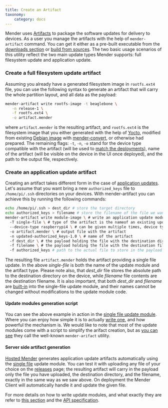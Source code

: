 ```yaml
---
title: Create an Artifact
taxonomy:
    category: docs
---
```


Mender uses [Artifacts](../../02.Overview/02.Artifact/docs.md) to package the
software updates for delivery to devices. As a user you manage the artifacts
with the help of `mender-artifact` command. You can get it either as a pre-built
executable from the [downloads section](../../08.Downloads)
or [build from sources](04.Artifacts/25.Modifying-a-Mender-Artifact/docs.md#compiling-mender-artifact).
The two basic usage scenarios of this utility reflect the two main update types
Mender supports: full filesystem update and application update. 

### Create a full filesystem update artifact

Assuming you already have a generated filesystem image in `rootfs.ext4` file,
you can use the following syntax to generate an artifact that will carry the whole
partition layout, and all data as the payload:

```bash
mender-artifact write rootfs-image -t beaglebone \
   -n release-1 \
   -f rootfs.ext4 \
   -o artifact.mender
```

where `artifact.mender` is the resulting artifact, and `rootfs.ext4`
is the filesystem image that you either generated with the help
of [Yocto](../../03.Devices/02.Yocto-project/docs.md), modified from existing
[Debian image](../../03.Devices/03.Debian-family/docs.md) with [mender-convert](https://github.com/mendersoftware/mender-convert),
or otherwise had prepared. The remaining flags: `-t`, `-n`, `-o` stand for the device
type compatible with the artifact (will be used to [match the deployments](../../02.Overview/04.Deployment/docs.md#Algorithm-for-selecting-the-Deployment-for-the-Device)),
name of the artifact (will be visible on the device in the UI once deployed),
and the path to the output file, respectively.

### Create an application update artifact

Creating an artifact takes different form in the case of [application updates](l).
Let's assume that you want bring a new `authorized_keys` file to `/home/pi/.ssh`
directories on your devices. With mender-artifact you can achieve this by running
the following commands:

```bash
echo /home/pi/.ssh > dest_dir # store the target directory
echo authorized_keys > filename # store the filename of the file we want to udpate
mender-artifact write module-image \ # write an application update module artifact
  -T single-file \ # type of the artifact is the nameof an existing update module
  --device-type raspberrypi4 \ # can be given multiple times, device type compatible with this artifact
  -o artifact.mender \ # output file with the artifact
  -n updated-authorized_keys-1.0 \ # name of the artifact
  -f dest_dir \ # the payload holding the file with the destination directory path
  -f filename \ # the payload holding the file with the destination filename
  -f authorized_keys # path to the actual file to store in the payload 
```

The resulting file `artifact.mender` holds the artifact providing a single file update.
In the above _single-file_ is both the name of the update module and the artifact
type. Please note also, that _dest_dir_ file stores the absolute path to the destination
directory on the device, while _filename_ file contents are the destination filename.
It is also important, that both _dest_dir_ and _filename_ are [built-in](https://github.com/mendersoftware/mender/blob/master/support/modules-artifact-gen/single-file-artifact-gen#L173)
into the single-file update module, and their names cannot be changed without 
modifications to the update module code.

#### Update modules generation script

You can see the above example in action in the [single file update module](https://hub.mender.io/t/single-file/486).
Where you can enjoy how simple it is to actually [write one](https://github.com/mendersoftware/mender/blob/master/support/modules/single-file),
and how powerful the mechanism is. We would like to note that most of the update modules
come with a script to simplify the arifact creation, but as [you can see](https://github.com/mendersoftware/mender/blob/master/support/modules-artifact-gen/single-file-artifact-gen)
they call the well-known `mender-arifact` utility.

#### Server side artifact generation

[Hosted Mender](https://hosted.mender.io) generates application update artifacts
automatically using the [single file](https://hub.mender.io/t/single-file/486)
update module. You can test it with uploading any file of your choice 
on the [releases](https://hosted.mender.io/ui/#/releases) page; the resulting artifact
will carry in the payload only the file you have uploaded, the destination
directory, and the filename, exactly in the same way as we saw above. On deployment
the Mender Client will automatically handle it and update the given file.

For more details on how to write update modules, and what exactly they are
refer to [this section](link-to-update-modules) and the [API specification](https://github.com/mendersoftware/mender/blob/2.2.0/Documentation/update-modules-v3-file-api.md).
